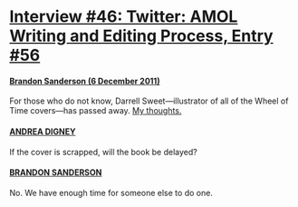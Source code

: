 # [Interview #46: Twitter: AMOL Writing and Editing Process, Entry #56](https://www.theoryland.com/intvmain.php?i=46#56)

#### [Brandon Sanderson (6 December 2011)](http://twitter.com/BrandSanderson/status/144176663306043394)

For those who do not know, Darrell Sweet—illustrator of all of the Wheel of Time covers—has passed away.
[My thoughts.](http://brandonsanderson.com/blog/1039/Darrell-Sweet)

#### [ANDREA DIGNEY](http://twitter.com/atheistcanuck/status/144177648980066304)

If the cover is scrapped, will the book be delayed?

#### [BRANDON SANDERSON](http://twitter.com/BrandSanderson/status/144186099797995521)

No. We have enough time for someone else to do one.

